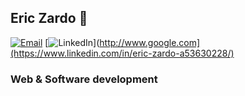 ## Eric Zardo 👋

[![Email](https://www.iconfinder.com/icons/4202011/email_gmail_mail_logo_social_social_media_icon)](to:ericszardo@gmail.com)
[![LinkedIn](https://icons8.com.br/icon/13930/linkedin)](http://www.google.com](https://www.linkedin.com/in/eric-zardo-a53630228/)

### Web & Software development

